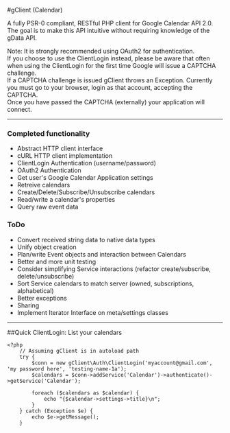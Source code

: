 #gClient (Calendar)

A fully PSR-0 compliant, RESTful PHP client for Google Calendar API 2.0.  
The goal is to make this API intuitive without requiring knowledge of the gData API.  

Note: It is strongly recommended using OAuth2 for authentication.  
If you choose to use the ClientLogin instead, please be aware that often when using the ClientLogin for the first time Google will issue a CAPTCHA challenge.  
If a CAPTCHA challenge is issued gClient throws an Exception.  Currently you must go to your browser, login as that account, accepting the CAPTCHA.  
Once you have passed the CAPTCHA (externally) your application will connect.

---

### Completed functionality
* Abstract HTTP client interface
* cURL HTTP client implementation
* ClientLogin Authentication (username/password)
* OAuth2 Authentication
* Get user's Google Calendar Application settings
* Retreive calendars
* Create/Delete/Subscribe/Unsubscribe calendars
* Read/write a calendar's properties
* Query raw event data

### ToDo
* Convert received string data to native data types
* Unify object creation
* Plan/write Event objects and interaction between Calendars
* Better and more unit testing
* Consider simplifying Service interactions (refactor create/subscribe, delete/unsubscribe)
* Sort Service calendars to match server (owned, subscriptions, alphabetical)
* Better exceptions
* Sharing
* Implement Iterator Interface on meta/settings classes

---

##Quick ClientLogin: List your calendars

    <?php
        // Assuming gClient is in autoload path
        try {
            $conn = new gClient\Auth\ClientLogin('myaccount@gmail.com', 'my password here', 'testing-name-1a');
            $calendars = $conn->addService('Calendar')->authenticate()->getService('Calendar');

            foreach ($calendars as $calendar) {
                echo "{$calendar->settings->title}\n";
            }
        } catch (Exception $e) {
            echo $e->getMessage();
        }